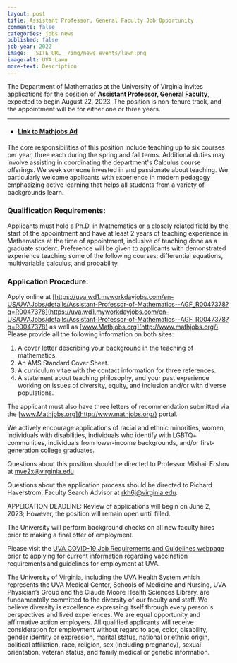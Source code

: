 ```yaml
---
layout: post
title: Assistant Professor, General Faculty Job Opportunity
comments: false
categories: jobs news
published: false
job-year: 2022
image: __SITE_URL__/img/news_events/lawn.png
image-alt: UVA Lawn
more-text: Description
---
```


The Department of Mathematics at the University of Virginia invites applications for the position of <b>Assistant Professor, General Faculty</b>, expected to begin August 22, 2023. The position is non-tenure track, and the appointment will be for either one or three years.

<!--more-->

---

- #### [Link to Mathjobs Ad](https://www.mathjobs.org/jobs/UVa/AGF2023)

The core responsibilities of this position include teaching up to six courses per year, three each during the spring and fall terms. Additional duties may involve assisting in coordinating the department's Calculus course offerings. We seek someone invested in and passionate about teaching. We particularly welcome applicants with experience in modern pedagogy emphasizing active learning that helps all students from a variety of backgrounds learn.

### Qualification Requirements:

Applicants must hold a Ph.D. in Mathematics or a closely related field by the start of the appointment and have at least 2 years of teaching experience in Mathematics at the time of appointment, inclusive of teaching done as a graduate student. Preference will be given to applicants with demonstrated experience teaching some of the following courses: differential equations, multivariable calculus, and probability.

### Application Procedure:

Apply online at [https://uva.wd1.myworkdayjobs.com/en-US/UVAJobs/details/Assistant-Professor-of-Mathematics--AGF_R0047378?q=R0047378](https://uva.wd1.myworkdayjobs.com/en-US/UVAJobs/details/Assistant-Professor-of-Mathematics--AGF_R0047378?q=R0047378) as well as [www.Mathjobs.org](http://www.mathjobs.org/). Please provide all the following information on both sites:

1. A cover letter describing your background in the teaching of mathematics.
2. An AMS Standard Cover Sheet.
3. A curriculum vitae with the contact information for three references.
4. A statement about teaching philosophy, and your past experience working on issues of diversity, equity, and inclusion and/or with diverse populations.

The applicant must also have three letters of recommendation submitted via the [www.Mathjobs.org](http://www.mathjobs.org/) portal.

We actively encourage applications of racial and ethnic minorities, women, individuals with disabilities, individuals who identify with LGBTQ+ communities, individuals from lower-income backgrounds, and/or first-generation college graduates.

Questions about this position should be directed to Professor Mikhail Ershov at [mve2x@virginia.edu](mailto:mve2x@virginia.edu)

Questions about the application process should be directed to Richard Haverstrom, Faculty Search Advisor at [rkh6j@virginia.edu](mailto:rkh6j@virginia.edu).

APPLICATION DEADLINE: Review of applications will begin on June 2, 2023; However, the position will remain open until filled.

The University will perform background checks on all new faculty hires prior to making a final offer of employment.

Please visit the [UVA COVID-19 Job Requirements and Guidelines webpage](https://hr.virginia.edu/covid-19/covid-requirements-and-guidelines-uva-new-hires) prior to applying for current information regarding vaccination requirements and guidelines for employment at UVA.

The University of Virginia, including the UVA Health System which represents the UVA Medical Center, Schools of Medicine and Nursing, UVA Physician’s Group and the Claude Moore Health Sciences Library, are fundamentally committed to the diversity of our faculty and staff. We believe diversity is excellence expressing itself through every person's perspectives and lived experiences. We are equal opportunity and affirmative action employers. All qualified applicants will receive consideration for employment without regard to age, color, disability, gender identity or expression, marital status, national or ethnic origin, political affiliation, race, religion, sex (including pregnancy), sexual orientation, veteran status, and family medical or genetic information.
